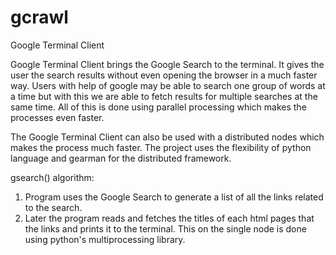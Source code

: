 # gcrawl
Google Terminal Client

Google Terminal Client brings the Google Search to the terminal. It gives the user the search results without even opening the browser in a much faster way. Users with help of google may be able to search one group of words at a time but with this we are able to fetch results for multiple searches at the same time. All of this is done using parallel processing which makes the processes even faster. 

The Google Terminal Client can also be used with a distributed nodes which makes the process much faster. 
The project uses the flexibility of python language and gearman for the distributed framework.



gsearch() algorithm:

1.  Program uses the Google Search to generate a list of all the links related to the search.
2.  Later the program reads and fetches the titles of each html pages that the links and prints it to the terminal.
    This on the single node is done using python's multiprocessing library.

